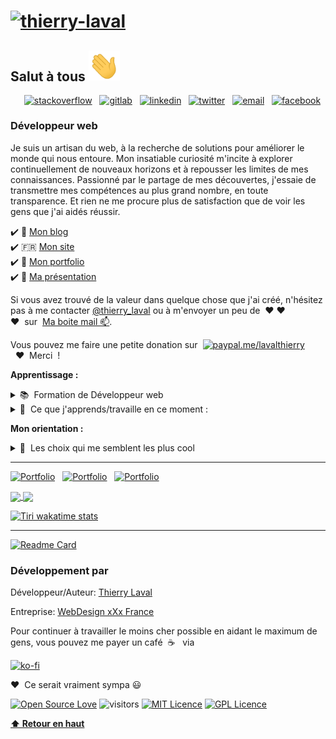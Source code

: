 # [![thierry-laval](https://github.com/thierry-laval/thierry-laval/blob/master/images/banniere.jpg?raw=true)](https://thierrylaval.dev)

<!--## Salut à tous 👋 -->
## Salut à tous <img src="images/wave.gif" width="50px">

<p align ="right">
<a target="blank" href="https://stackoverflow.com/story/thierrylaval"><img alt="stackoverflow" img height="35" src="https://cdn.sstatic.net/Sites/stackoverflow/Img/apple-touch-icon.png"></a>&nbsp;&nbsp;
<a target="blank" href="https://gitlab.com/thierry-laval"><img alt="gitlab" img height="24" src="https://gitlab.com/assets/favicon-7901bd695fb93edb07975966062049829afb56cf11511236e61bcf425070e36e.png"></a>&nbsp;&nbsp;
<a target="blank" href="https://www.linkedin.com/in/thierry-laval"><img alt="linkedin" img height="24" src="https://github.com/thierry-laval/thierry-laval/blob/master/images/linkedin.png?raw=true"></a>&nbsp;&nbsp;
<a target="blank" href="https://twitter.com/thierry_laval"><img alt="twitter" img height="24" src="https://github.com/thierry-laval/thierry-laval/blob/master/images/twitter.png?raw=true"></a>&nbsp;&nbsp;
<a target="blank" href="mailto:contact@thierrylaval.dev"><img alt="email" img height="24" src="https://github.com/thierry-laval/thierry-laval/blob/master/images/applemail.png?raw=true"></a>&nbsp;&nbsp;
<a target="blank" href="https://www.facebook.com/thierrylaval"><img alt="facebook" img height="24" src="https://github.com/thierry-laval/thierry-laval/blob/master/images/facebook.png?raw=true"></a>&nbsp;&nbsp;

### Développeur web

Je suis un artisan du web, à la recherche de solutions pour améliorer le monde qui nous entoure. Mon insatiable curiosité m'incite à explorer continuellement de nouveaux horizons et à repousser les limites de mes connaissances. Passionné par le partage de mes découvertes, j'essaie de transmettre mes compétences au plus grand nombre, en toute transparence. Et rien ne me procure plus de satisfaction que de voir les gens que j'ai aidés réussir.

:heavy_check_mark: 📝 <a href="https://blog.thierrylaval.dev/" target="blank">Mon blog</a><br>
:heavy_check_mark: 🇫🇷 <a href="https://thierrylaval.dev/" target="blank">Mon site</a><br>
:heavy_check_mark: 📗 <a href="https://portfolio.thierrylaval.dev/" target="blank">Mon portfolio</a><br>
:heavy_check_mark: 🔖 <a href="https://presentation.thierrylaval.dev/" target="blank">Ma présentation</a><br>

Si vous avez trouvé de la valeur dans quelque chose que j'ai créé, n'hésitez pas à me contacter [@thierry_laval](https://twitter.com/thierry_laval/) ou à m'envoyer un peu de&nbsp;&nbsp;♥ ♥ ♥&nbsp;&nbsp;sur&nbsp;&nbsp;[Ma boite mail 📫](mailto:contact@thierrylaval.dev).

Vous pouvez me faire une petite donation sur&nbsp;&nbsp;[![paypal.me/lavalthierry](https://ionicabizau.github.io/badges/paypal.svg)](https://paypal.me/lavalthierry?locale.x=fr_FR)&nbsp;&nbsp;:heart:&nbsp;&nbsp;Merci&nbsp;&nbsp;!

<p>
<strong>Apprentissage :</strong>
    <details>
      <summary>📚&nbsp;&nbsp;Formation de Développeur web</summary>
        - Création/intégration d'une maquette<br/>
        - La ligne de commande<br/>
        - Git et GitHub<br/>
        - HTML5 & CSS3, SASS<br/>
        - JavaScript<br/>
        - Bootstrap 4<br/>
        - Node.js<br/>
        - Express<br/>
        - MongoDB<br/>
        - PHP<br/>
        - L'OSWAP<br/>
        - API REST<br/>
        - MySQL<br/>
        - Vue.js<br/>
    </details>
    <details>
      <summary>🌱&nbsp;&nbsp;Ce que j'apprends/travaille en ce moment :</summary>
        - Html5, Css3<br/>
        - JavaScript pour le web<br/>
        - MySQL<br/>
        - PHP<br/>
        - Symfony<br/>
        - Devops<br/>
        - VueJs 3
      </details>
</p>
<p>
<strong>Mon orientation :</strong>
<details>
      <summary>🤔&nbsp;&nbsp;Les choix qui me semblent les plus cool</summary>
        - Création de sites et de boutiques<br/>
        - e-commerce<br/>
        - Prestashop (gestion et développements)<br/>
        - Wordpress<br/>
        - Apprentissages de code<br/>
        - Spécialisation dans la voie qui me paraîtra la plus sympa !<br/>
        - Aider les gens.
      </details>
      </p>

---

<a target="blank" href="https://thierrylaval.dev"><img alt="Portfolio" img height="24" src="https://img.shields.io/badge/Tiri-PRO-red"/></a>&nbsp;&nbsp;
<a target="blank" href="https://blog.thierrylaval.dev"><img alt="Portfolio" img height="24" src="https://img.shields.io/badge/Visitez-mon%20blog-blue"/></a>&nbsp;&nbsp;
<a target="blank" href="https://ko-fi.com/W7W3E07MS"><img alt="Portfolio" img height="24" src="https://img.shields.io/badge/Payez--moi-un%20caf%C3%A9-white"/></a>&nbsp;&nbsp;

<a href="https://github.com/thierry-laval">
  <img align="center" src="https://github-readme-stats.vercel.app/api/top-langs/?username=thierry-laval&layout=compact&locale=fr&theme=merko&include_all_commits=true&langs_count=8" />
</a>
<a href="https://github.com/thierry-laval">
  <img align="center" src="https://github-readme-stats.vercel.app/api?username=thierry-laval&show_icons=true&locale=fr&theme=merko&include_all_commits=true&hide=issues" />
</a>

[![Tiri wakatime stats](https://github-readme-stats.vercel.app/api/wakatime?username=Tiri&layout=compact&theme=merko)](https://github.com/thierry-laval/thierry-laval)

---

[![Readme Card](https://github-readme-stats.vercel.app/api/pin/?username=thierry-laval&repo=github-readme-stats&theme=merko&locale=fr)](https://github.com/thierry-laval/github-readme-stats)

### Développement par

Développeur/Auteur: [Thierry Laval](https://github.com/thierry-laval)

Entreprise: [WebDesign xXx France](https://github.com/xXx-France)

Pour continuer à travailler le moins cher possible en aidant le maximum de gens,
vous pouvez me payer un café&nbsp;&nbsp;☕️&nbsp;&nbsp; via

[![ko-fi](https://ko-fi.com/img/githubbutton_sm.svg)](https://ko-fi.com/W7W3E07MS)

:heart:&nbsp;&nbsp;Ce serait vraiment sympa 😃

[![Open Source Love](https://img.shields.io/badge/Open%20Source-%E2%9D%A4%EF%B8%8F-color=green&right_color=red)](https://github.com/thierry-laval/)
![visitors](https://visitor-badge.glitch.me/badge?page_id=thierry-laval.visitor-badge&right_color=blue&left_text=Nombre-de-visiteurs)
[![MIT Licence](https://badges.frapsoft.com/os/mit/mit.png?v=103)](https://opensource.org/licenses/mit-license.php)
[![GPL Licence](https://badges.frapsoft.com/os/gpl/gpl.png?v=103 )](https://opensource.org/licenses/GPL-3.0/)

**[⬆ Retour en haut](#)**
